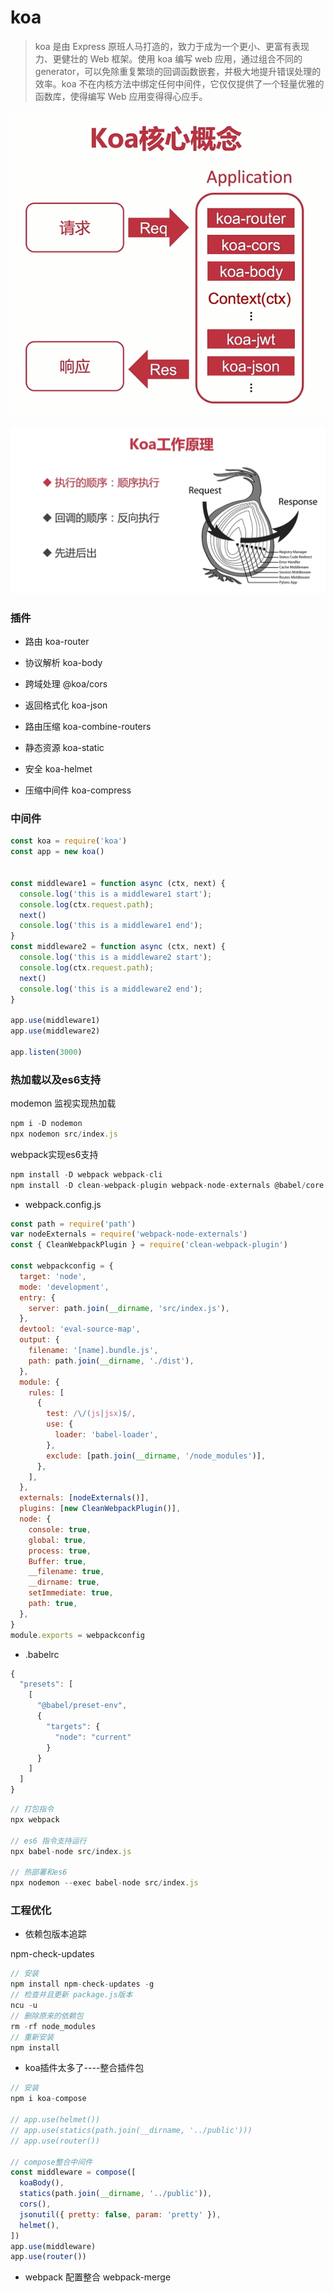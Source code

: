 # koa

>  koa 是由 Express 原班人马打造的，致力于成为一个更小、更富有表现力、更健壮的 Web 框架。使用 koa 编写 web 应用，通过组合不同的 generator，可以免除重复繁琐的回调函数嵌套，并极大地提升错误处理的效率。koa 不在内核方法中绑定任何中间件，它仅仅提供了一个轻量优雅的函数库，使得编写 Web 应用变得得心应手。 

![1598339420795](readme.assets/1598339420795.png)

![1598415057666](readme.assets/1598415057666.png)

### 插件

+ 路由 koa-router 
+ 协议解析 koa-body
+ 跨域处理 @koa/cors
+ 返回格式化 koa-json
+ 路由压缩 koa-combine-routers
+ 静态资源 koa-static

+ 安全 koa-helmet
+ 压缩中间件 koa-compress

### 中间件

```js
const koa = require('koa')
const app = new koa()


const middleware1 = function async (ctx, next) {
  console.log('this is a middleware1 start');
  console.log(ctx.request.path);
  next()
  console.log('this is a middleware1 end');
}
const middleware2 = function async (ctx, next) {
  console.log('this is a middleware2 start');
  console.log(ctx.request.path);
  next()
  console.log('this is a middleware2 end');
}

app.use(middleware1)
app.use(middleware2)

app.listen(3000)
```

### 热加载以及es6支持

modemon 监视实现热加载

```js
npm i -D nodemon
npx nodemon src/index.js
```

webpack实现es6支持

```js
npm install -D webpack webpack-cli
npm install -D clean-webpack-plugin webpack-node-externals @babel/core @babel/node @babel/preset-env babel-loader cross-env
```

+ webpack.config.js

```js
const path = require('path')
var nodeExternals = require('webpack-node-externals')
const { CleanWebpackPlugin } = require('clean-webpack-plugin')

const webpackconfig = {
  target: 'node',
  mode: 'development',
  entry: {
    server: path.join(__dirname, 'src/index.js'),
  },
  devtool: 'eval-source-map',
  output: {
    filename: '[name].bundle.js',
    path: path.join(__dirname, './dist'),
  },
  module: {
    rules: [
      {
        test: /\/(js|jsx)$/,
        use: {
          loader: 'babel-loader',
        },
        exclude: [path.join(__dirname, '/node_modules')],
      },
    ],
  },
  externals: [nodeExternals()],
  plugins: [new CleanWebpackPlugin()],
  node: {
    console: true,
    global: true,
    process: true,
    Buffer: true,
    __filename: true,
    __dirname: true,
    setImmediate: true,
    path: true,
  },
}
module.exports = webpackconfig
```

+ .babelrc

```js
{
  "presets": [
    [
      "@babel/preset-env",
      {
        "targets": {
          "node": "current"
        }
      }
    ]
  ]
}
```

```js
// 打包指令
npx webpack

// es6 指令支持运行
npx babel-node src/index.js

// 热部署和es6
npx nodemon --exec babel-node src/index.js
```

### 工程优化

+ 依赖包版本追踪

npm-check-updates

```js
// 安装
npm install npm-check-updates -g
// 检查并且更新 package.js版本
ncu -u
// 删除原来的依赖包
rm -rf node_modules
// 重新安装
npm install
```

+ koa插件太多了----整合插件包

```js
// 安装
npm i koa-compose

// app.use(helmet())
// app.use(statics(path.join(__dirname, '../public')))
// app.use(router())

// compose整合中间件
const middleware = compose([
  koaBody(),
  statics(path.join(__dirname, '../public')),
  cors(),
  jsonutil({ pretty: false, param: 'pretty' }),
  helmet(),
])
app.use(middleware)
app.use(router())
```

+ webpack 配置整合  webpack-merge

